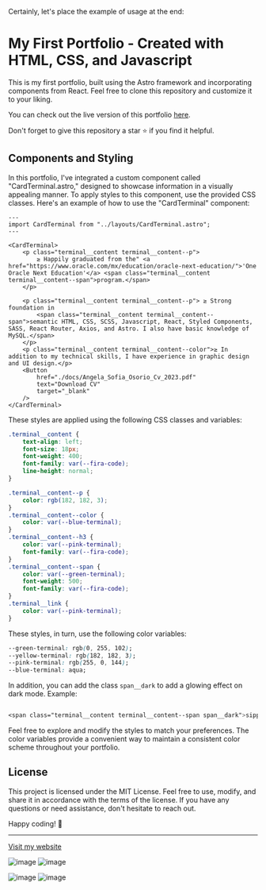 Certainly, let's place the example of usage at the end:

# My First Portfolio - Created with HTML, CSS, and Javascript

This is my first portfolio, built using the Astro framework and incorporating components from React. Feel free to clone this repository and customize it to your liking.

You can check out the live version of this portfolio [here](https://itssofi.dev/).

Don't forget to give this repository a star ⭐ if you find it helpful.

## Components and Styling

In this portfolio, I've integrated a custom component called "CardTerminal.astro," designed to showcase information in a visually appealing manner. To apply styles to this component, use the provided CSS classes. Here's an example of how to use the "CardTerminal" component:

```astro
---
import CardTerminal from "../layouts/CardTerminal.astro";
---

<CardTerminal>
    <p class="terminal__content terminal__content--p">
        ≥ Happily graduated from the" <a href="https://www.oracle.com/mx/education/oracle-next-education/">'One Oracle Next Education'</a> <span class="terminal__content terminal__content--span">program.</span>
    </p>
    
    <p class="terminal__content terminal__content--p"> ≥ Strong foundation in 
        <span class="terminal__content terminal__content--span">semantic HTML, CSS, SCSS, Javascript, React, Styled Components, SASS, React Router, Axios, and Astro. I also have basic knowledge of MySQL.</span>
    </p>
    <p class="terminal__content terminal__content--color">≥ In addition to my technical skills, I have experience in graphic design and UI design.</p>
    <Button
        href="./docs/Angela_Sofia_Osorio_Cv_2023.pdf"
        text="Download CV"
        target="_blank"
    />
</CardTerminal>
```

These styles are applied using the following CSS classes and variables:

```css
.terminal__content {
    text-align: left;
    font-size: 18px;
    font-weight: 400;
    font-family: var(--fira-code);
    line-height: normal;
}

.terminal__content--p {
    color: rgb(182, 182, 3);
}   
.terminal__content--color {
    color: var(--blue-terminal);
}
.terminal__content--h3 {
    color: var(--pink-terminal);
    font-family: var(--fira-code);
}
.terminal__content--span {
    color: var(--green-terminal);
    font-weight: 500;
    font-family: var(--fira-code);
}
.terminal__link {
    color: var(--pink-terminal);
}
```

These styles, in turn, use the following color variables:

```css
--green-terminal: rgb(0, 255, 102);
--yellow-terminal: rgb(182, 182, 3);
--pink-terminal: rgb(255, 0, 144);
--blue-terminal: aqua;
```

In addition, you can add the class `span__dark` to add a glowing effect on dark mode. Example:


```css

<span class="terminal__content terminal__content--span span__dark">sipping coffee and  writing articles on my blog.</span> I love writing about programming, writing tips, and personal branding 💛 </p>

```



Feel free to explore and modify the styles to match your preferences. The color variables provide a convenient way to maintain a consistent color scheme throughout your portfolio.

## License

This project is licensed under the MIT License. Feel free to use, modify, and share it in accordance with the terms of the license. If you have any questions or need assistance, don't hesitate to reach out.

Happy coding! 🚀

---


[Visit my website](https://itssofi.dev/)

![image](https://github.com/SofiDevO/SofiDev-landingpage/assets/102200061/132c1833-def1-47ab-8a8d-13c5c0499257)
![image](https://github.com/SofiDevO/SofiDev-landingpage/assets/102200061/448f27ea-1efc-4608-a439-2e81cae00fc4)

![image](https://github.com/SofiDevO/SofiDev-landingpage/assets/102200061/fcd22a9d-5ff7-4673-a2a6-f51b65e4c213)
![image](https://github.com/SofiDevO/SofiDev-landingpage/assets/102200061/e0ed8666-e6f2-40be-a538-82bd019aa3d0)
